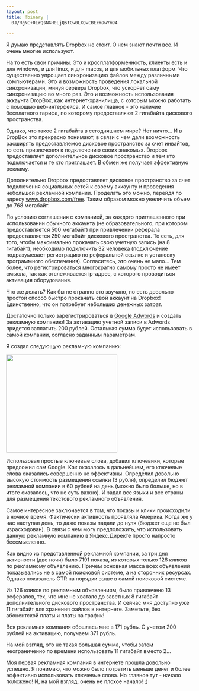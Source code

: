 ```yaml
--- 
layout: post
title: !binary |
  0J/RgNC+0LrQsNGH0LjQstCw0LXQvCBEcm9wYm94

---
```

Я думаю представлять Dropbox не стоит. О нем знают почти все. И очень многие используют.

На то есть свои причины. Это и кросплатформенность, клиенты есть и для windows, и для linux, и для macos, и для мобильных платформ. Что существенно упрощает синхронизацию файлов между различными компьютерами. Это и возможность проведения локальной синхронизации, минуя сервера Dropbox, что ускоряет саму синхронизацию во много раз. Это и возможность использования аккаунта DropBox, как интернет-хранилища, с которым можно работать с помощью веб-интерфейса. И самое главное - это наличие бесплатного тарифа, по которому предоставляют 2 гигабайта дискового пространства. 

Однако, что такое 2 гигабайта в сегодняшнем мире? Нет ничто... И в DropBox это прекрасно понимают, в связи с чем дали возможность расширять предоставляемое дисковое пространство за счет инвайтов, то есть привлечения к подключению своих знакомых. Dropbox предоставляет дополнительное дисковое пространство и тем кто подключается и те кто приглашает. В обмен же получает эффективную рекламу.

Дополнительно Dropbox предоставляет дисковое пространство за счет подключения социальных сетей к своему аккаунту и проведения небольшой рекламной компании. Проделать это можно, перейдя по адресу <a href="https://www.dropbox.com/free" rel="nofollow">www.dropbox.com/free</a>. Таким образом можно увеличить объем до 768 мегабайт.

По условию соглашения с компанией, за каждого приглашенного при использовании обычного аккаунта (не образовательного, при котором предоставляется 500 мегабайт) при привлечении реферала предоставляется 250 мегабайт дискового пространства. То есть, для того, чтобы максимально прокачать свою учетную запись (на 8 гигабайт), необходимо подключить 32 человека (подключение подразумевает регистрацию по реферальной ссылке и установку программного обеспечения). Согласитесь, это очень не мало... Тем более, что регистрироваться многократно самому просто не имеет смысла, так как отслеживается ip-адрес, с которого проводиться активация оборудования.

Что же делать? Как бы не странно это звучало, но есть довольно простой способ быстро прокачать свой аккаунт на Dropbox! Единственно, что он потребует небольших денежных затрат.

Достаточно только зарегистрироваться в <a href="https://adwords.google.com" rel="nofollow">Google Adwords</a> и создать рекламную компанию! За активацию учетной записи в Adwords придется заплатить 200 рублей. Остальная сумма будет использовать в самой компании, согласно заданным параметрам. 

Я создал следующую рекламную компанию:

<a href="http://static.juev.ru/2010/11/Adwords.png" id="lightbox"><img src="http://static.juev.ru/2010/11/Adwords-300x264.png" alt="" title="Adwords" width="300" height="264" class="aligncenter size-medium wp-image-1283" /></a>

Использовал простые ключевые слова, добавил ключевики, которые предложил сам Google. Как оказалось в дальнейшем, его ключевые слова оказались совершенно не эффективны. Определил довольно высокую стоимость размещения ссылки (3 рубля), определил бюджет рекламной компании в 60 рублей на день (можно было больше, но в итоге оказалось, что не суть важно). И задал все языки и все страны для размещения текстового рекламного объявления. 

Самое интересное заключается в том, что показы и клики происходили в ночное время. Фактически активность проявляла Америка. Когда же у нас наступал день, то даже показы падали до нуля (бюджет еще не был израсходован). В связи с чем могу предположить, что использовать данную рекламную компанию в Яндекс.Директе просто напросто бессмысленно.

Как видно из представленной рекламной компании, за три дня активности (две ночи) было 7191 показа, из которых только 126 кликов по рекламному объявлению. Причем основная масса всех объявлений показывались не в самой поисковой системе, а на сторонних ресурсах. Однако показатель CTR на порядки выше в самой поисковой системе. 

Из 126 кликов по рекламным объявлениям, было привлечено 13 рефералов, тех, что мне не хватало до заветных 8 гигабайт дополнительного дискового пространства. И сейчас мня доступно уже 11 гигабайт для хранения файлов в интернете. Заметьте, без абонентской платы и платы за трафик!

Вся рекламная компания обошлась мне в 171 рубль. С учетом 200 рублей на активацию, получаем 371 рубль.

На мой взгляд, это не такая большая сумма, чтобы затем неограниченно по времени использовать 11 гигабайт вместо 2...

Моя первая рекламная компания в интернете прошла довольно успешно. Я понимаю, что можно было потратить меньше денег и более эффективно использовать ключевые слова. Но главное тут - начало положено! И, на мой взгляд, очень не плохое начало! ;)
